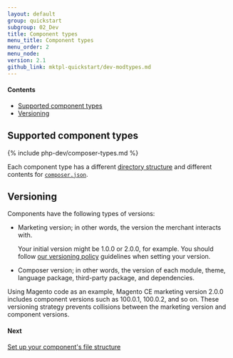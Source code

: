 ```yaml
---
layout: default
group: quickstart
subgroup: 02_Dev
title: Component types
menu_title: Component types
menu_order: 2
menu_node: 
version: 2.1
github_link: mktpl-quickstart/dev-modtypes.md
---
```


#### Contents
*	<a href="#types-spt">Supported component types</a>
*	<a href="#types-vers">Versioning</a>

<h2 id="types-spt">Supported component types</h2>

{% include php-dev/composer-types.md %}

<div class="bs-callout bs-callout-info" id="info">
  <p>Each component type has a different <a href="{{page.baseurl}}extension-dev-guide/module-file-structure.html" target="_blank">directory structure</a> and different contents for <a href="{{page.baseurl}}extension-dev-guide/composer-integration.html" target="_blank"><code>composer.json</code></a>.</p>
</div>

<h2 id="types-vers">Versioning</h2>
Components have the following types of versions:

*	Marketing version; in other words, the version the merchant interacts with. 

	Your initial version might be 1.0.0 or 2.0.0, for example. You should follow <a href="{{page.baseurl}}architecture/versioning.html" target="_blank">our versioning policy</a> guidelines when setting your version.

*	Composer version; in other words, the version of each module, theme, language package, third-party package, and dependencies. 

Using Magento code as an example, Magento CE marketing version 2.0.0 includes component versions such as 100.0.1, 100.0.2, and so on. These versioning strategy prevents collisions between the marketing version and component versions.

#### Next
<a href="{{page.baseurl}}mktpl-quickstart/dev-filesys.html">Set up your component's file structure</a>
